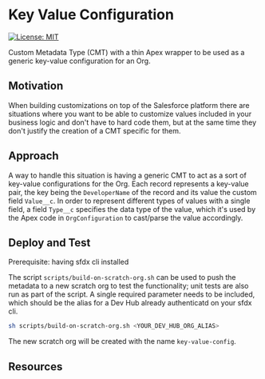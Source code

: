 # Key Value Configuration

[![License: MIT](https://img.shields.io/badge/License-MIT-yellow.svg)](https://opensource.org/licenses/MIT)

Custom Metadata Type (CMT) with a thin Apex wrapper to be used as a generic key-value configuration for an Org.

## Motivation

When building customizations on top of the Salesforce platform there are situations where you want to be able to customize values included in your business logic and don't have to hard code them, but at the same time they don't justify the creation of a CMT specific for them.

## Approach

A way to handle this situation is having a generic CMT to act as a sort of key-value configurations for the Org. Each record represents a key-value pair, the key being the `DeveloperName` of the record and its value the custom field `Value__c`. 
In order to represent different types of values with a single field, a field `Type__c` specifies the data type of the value, which it's used by the Apex code in `OrgConfiguration` to cast/parse the value accordingly.

## Deploy and Test

Prerequisite: having sfdx cli installed

The script `scripts/build-on-scratch-org.sh` can be used to push the metadata to a new scratch org to test the functionality; unit tests are also run as part of the script. A single required parameter needs to be included, which should be the alias for a Dev Hub already authenticatd on your sfdx cli.

```bash
sh scripts/build-on-scratch-org.sh <YOUR_DEV_HUB_ORG_ALIAS>
```

The new scratch org will be created with the name `key-value-config`.

## Resources